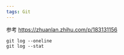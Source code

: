 ```yaml
---
tags: Git
---
```


参考 https://zhuanlan.zhihu.com/p/183131156

```shell
git log --oneline
git log --stat
```